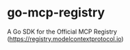 # go-mcp-registry
A Go SDK for the Official MCP Registry (https://registry.modelcontextprotocol.io)
